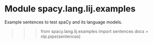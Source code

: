 Module spacy.lang.lij.examples
==============================
Example sentences to test spaCy and its language models.

>>> from spacy.lang.lij.examples import sentences
>>> docs = nlp.pipe(sentences)